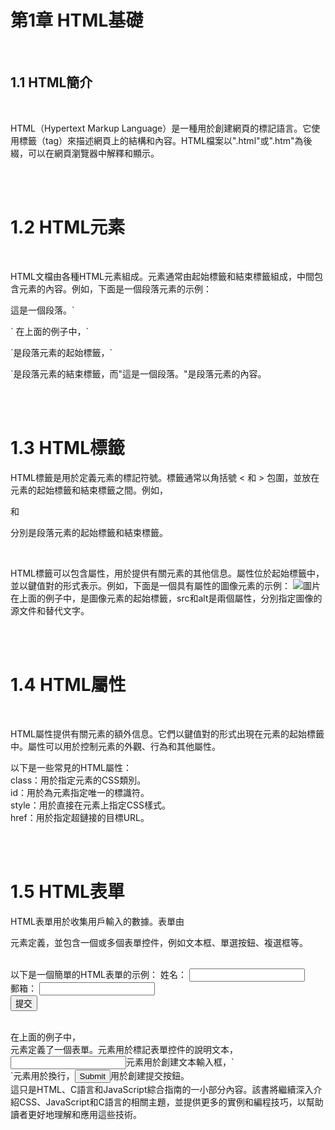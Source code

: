 <h1>第1章 HTML基礎</h1>

<br>
<h2>1.1 HTML簡介</h2>
<br>
<p>HTML（Hypertext Markup Language）是一種用於創建網頁的標記語言。它使用標籤（tag）來描述網頁上的結構和內容。HTML檔案以".html"或".htm"為後綴，可以在網頁瀏覽器中解釋和顯示。</p>

<br>
<br>
<h1>1.2 HTML元素</h1>
<br>
<p>HTML文檔由各種HTML元素組成。元素通常由起始標籤和結束標籤組成，中間包含元素的內容。例如，下面是一個段落元素的示例：
<p>這是一個段落。`</p>`
在上面的例子中，`<p>`是段落元素的起始標籤，`</p>`是段落元素的結束標籤，而"這是一個段落。"是段落元素的內容。</p>

<br>
<br>
<h1>1.3 HTML標籤</h1>
<p>HTML標籤是用於定義元素的標記符號。標籤通常以角括號 < 和 > 包圍，並放在元素的起始標籤和結束標籤之間。例如，<p>和</p>分別是段落元素的起始標籤和結束標籤。</p>

<br>
<p>HTML標籤可以包含屬性，用於提供有關元素的其他信息。屬性位於起始標籤中，並以鍵值對的形式表示。例如，下面是一個具有屬性的圖像元素的示例：
<img src="image.jpg" alt="圖片">
在上面的例子中，<img>是圖像元素的起始標籤，src和alt是兩個屬性，分別指定圖像的源文件和替代文字。</p>

<br>
<br>
<h1>1.4 HTML屬性</h1>

<br>
<p>HTML屬性提供有關元素的額外信息。它們以鍵值對的形式出現在元素的起始標籤中。屬性可以用於控制元素的外觀、行為和其他屬性。

<br>
<p>以下是一些常見的HTML屬性：
<br>
class：用於指定元素的CSS類別。
<br>
id：用於為元素指定唯一的標識符。
<br>
style：用於直接在元素上指定CSS樣式。
<br>
href：用於指定超鏈接的目標URL。
</p>

<br>
<br>
<h1>1.5 HTML表單</h1>
<p>HTML表單用於收集用戶輸入的數據。表單由<form>元素定義，並包含一個或多個表單控件，例如文本框、單選按鈕、複選框等。</p>

<br>
以下是一個簡單的HTML表單的示例：
<form>
  <label for="name">姓名：</label>
  <input type="text" id="name" name="name" required>
  <br>
  <label for="email">郵箱：</label>
  <input type="email" id="email" name="email" required>
  <br>
  <input type="submit" value="提交">
</form>

<br>
在上面的例子中，<form>元素定義了一個表單。<label>元素用於標記表單控件的說明文本，<input>元素用於創建文本輸入框，`<br>`元素用於換行，<input type="submit">用於創建提交按鈕。

<br>
這只是HTML、C語言和JavaScript綜合指南的一小部分內容。該書將繼續深入介紹CSS、JavaScript和C語言的相關主題，並提供更多的實例和編程技巧，以幫助讀者更好地理解和應用這些技術。
